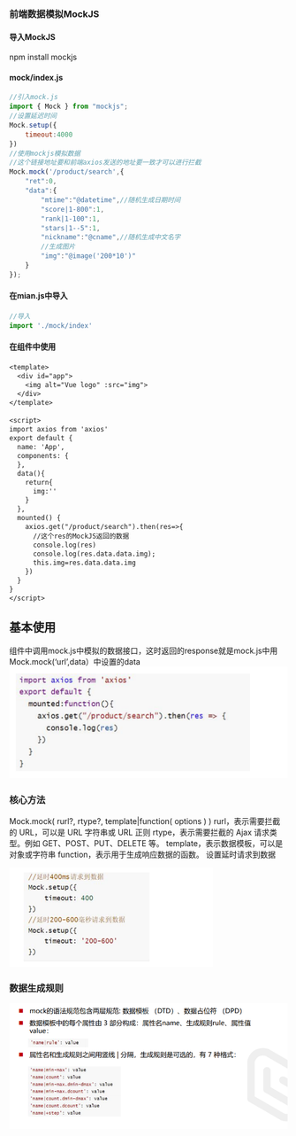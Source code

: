 ### 前端数据模拟MockJS

#### 导入MockJS
npm install mockjs

#### mock/index.js
```js
//引入mock.js
import { Mock } from "mockjs";
//设置延迟时间
Mock.setup({
    timeout:4000
})
//使用mockjs模拟数据
//这个链接地址要和前端axios发送的地址要一致才可以进行拦截
Mock.mock('/product/search',{
    "ret":0,
    "data":{
        "mtime":"@datetime",//随机生成日期时间
        "score|1-800":1,
        "rank|1-100":1,
        "stars|1--5":1,
        "nickname":"@cname",//随机生成中文名字
        //生成图片
        "img":"@image('200*10')"
    }
});
```

#### 在mian.js中导入
```js
//导入
import './mock/index'
```

#### 在组件中使用
```vue
<template>
  <div id="app">
    <img alt="Vue logo" :src="img">
  </div>
</template>

<script>
import axios from 'axios'
export default {
  name: 'App',
  components: {
  },
  data(){
    return{
      img:''
    }
  },
  mounted() {
    axios.get("/product/search").then(res=>{
      //这个res的MockJS返回的数据
      console.log(res)
      console.log(res.data.data.img);
      this.img=res.data.data.img
    })
  }
}
</script>

```

## 基本使用
组件中调用mock.js中模拟的数据接口，这时返回的response就是mock.js中用 Mock.mock(‘url’,data）中设置的data
![img.png](img/img.png)

### 核心方法
Mock.mock( rurl?, rtype?, template|function( options ) )
 rurl，表示需要拦截的 URL，可以是 URL 字符串或 URL 正则
 rtype，表示需要拦截的 Ajax 请求类型。例如 GET、POST、PUT、DELETE 等。
 template，表示数据模板，可以是对象或字符串
 function，表示用于生成响应数据的函数。
 设置延时请求到数据

![img.png](img/img2.png)

### 数据生成规则
![img.png](img/img3.png)
